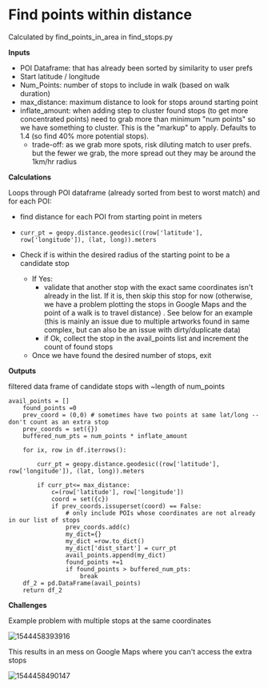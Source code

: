 # Find points within distance

 Calculated by find_points_in_area in find_stops.py

**Inputs**

- POI Dataframe: that has already been sorted by similarity to user prefs
- Start latitude / longitude
- Num_Points: number of stops to include in walk (based on walk duration)
- max_distance: maximum distance to look for stops around starting point
- inflate_amount: when adding step to cluster found stops (to get more concentrated points) need to grab more than minimum "num points" so we have something to cluster.  This is the "markup" to apply.  Defaults to 1.4 (so find 40% more potential stops).
  - trade-off: as we grab more spots, risk diluting match to user prefs.  but the fewer we grab, the more spread out they may be around the 1km/hr radius

**Calculations**

Loops through POI dataframe (already sorted from best to worst match) and for each POI:

-  find distance for each POI from starting point in meters

- ```Get 
  curr_pt = geopy.distance.geodesic((row['latitude'], row['longitude']), (lat, long)).meters
  ```

- Check if is within the desired radius of the starting point to be a candidate stop

  - If Yes:
    - validate that another stop with the exact same coordinates isn't already in the list.  If it is, then skip this stop for now (otherwise, we have a problem plotting the stops in Google Maps and the point of a walk is to travel distance) .  See below for an example (this is mainly an issue due to multiple artworks found in same complex, but can also be an issue with dirty/duplicate data)
    - if Ok, collect the stop in the avail_points list and increment the count of found stops
  - Once we have found the desired number of stops, exit

**Outputs**

  filtered data frame of candidate stops with ~length of num_points

```find
avail_points = []
    found_points =0
    prev_coord = (0,0) # sometimes have two points at same lat/long -- don't count as an extra stop
    prev_coords = set({})
    buffered_num_pts = num_points * inflate_amount

    for ix, row in df.iterrows():

        curr_pt = geopy.distance.geodesic((row['latitude'], row['longitude']), (lat, long)).meters

        if curr_pt<= max_distance:
            c=(row['latitude'], row['longitude'])
            coord = set({c})
            if prev_coords.issuperset(coord) == False:
                # only include POIs whose coordinates are not already in our list of stops
                prev_coords.add(c)
                my_dict={}
                my_dict =row.to_dict()
                my_dict['dist_start'] = curr_pt
                avail_points.append(my_dict)
                found_points +=1
                if found_points > buffered_num_pts:
                    break
    df_2 = pd.DataFrame(avail_points)
    return df_2
```

**Challenges**

Example problem with multiple stops at the same coordinates

![1544458393916](https://github.com/ag2816/TorontoWalks/blob/master/docs/find_similarity_duplicateCoords.png)

This results in an mess on Google Maps where you can't access the extra stops

![1544458490147](https://github.com/ag2816/TorontoWalks/blob/master/docs/find_similarity_duplicatecoords_plottingissue.png)